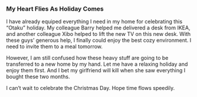 ### My Heart Flies As Holiday Comes
I have already equiped everything I need in my home for celebrating this “Otaku” holiday. My colleague Barry helped me delivered a desk from IKEA, and another colleague Xibo helped to lift the new TV on this new desk. With these guys’ generous help, I finally could enjoy the best cozy environment. I need to invite them to a meal tomorrow.

However, I am still confused how these heavy stuff are going to be transferred to a new home by my hand. Let me have a relaxing holiday and enjoy them first. And I bet my girlfriend will kill when she saw everything I bought these two months.

I can’t wait to celebrate the Christmas Day. Hope time flows speedily.

